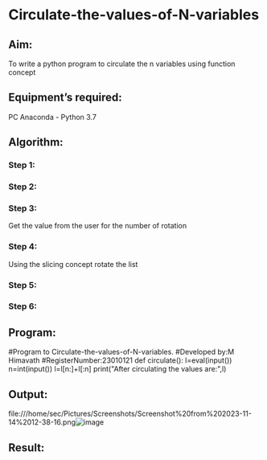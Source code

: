 # Circulate-the-values-of-N-variables
## Aim:
To write a python program to circulate the n variables using function concept
## Equipment’s required:
PC
Anaconda - Python 3.7
## Algorithm: 
### Step 1: 
### Step 2: 
### Step 3: 
Get the value from the user for the number of rotation
### Step 4: 
Using the slicing concept rotate the list

### Step 5: 
### Step 6: 
## Program:
#Program to Circulate-the-values-of-N-variables.
#Developed by:M Himavath
#RegisterNumber:23010121
def circulate():
    l=eval(input())
    n=int(input())
    l=l[n:]+l[:n]
    print("After circulating the values are:",l)

## Output:
file:///home/sec/Pictures/Screenshots/Screenshot%20from%202023-11-14%2012-38-16.png![image](https://github.com/Himavath08/Circulate-the-values-of-N-variables/assets/139110631/b31fb09f-aa2c-4d55-8faa-cf31fb231677)

## Result:
